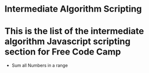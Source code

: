 # Intermediate Algorithm Scripting
<h1> This is the list of the intermediate algorithm Javascript scripting section for Free Code Camp </h1>

<ul>
<li> <a>  Sum all Numbers in a range <a> </li>
</ul>
